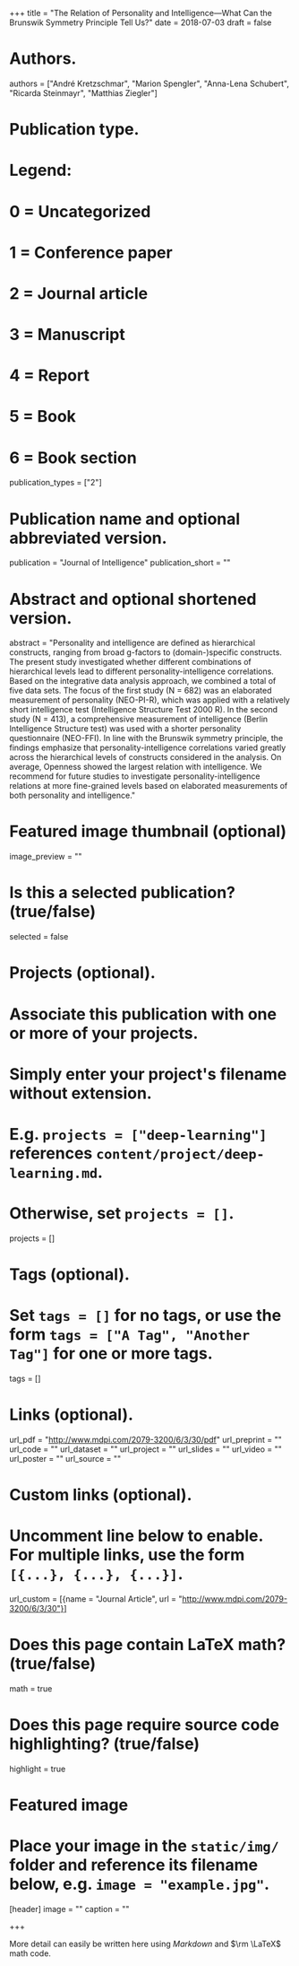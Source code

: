 +++
title = "The Relation of Personality and Intelligence—What Can the Brunswik Symmetry Principle Tell Us?"
date = 2018-07-03
draft = false

# Authors.
authors = ["André Kretzschmar", "Marion Spengler", "Anna-Lena Schubert", "Ricarda Steinmayr", "Matthias Ziegler"]

# Publication type.
# Legend:
# 0 = Uncategorized
# 1 = Conference paper
# 2 = Journal article
# 3 = Manuscript
# 4 = Report
# 5 = Book
# 6 = Book section
publication_types = ["2"]


# Publication name and optional abbreviated version.
publication = "Journal of Intelligence"
publication_short = ""

# Abstract and optional shortened version.
abstract = "Personality and intelligence are defined as hierarchical constructs, ranging from broad g-factors to (domain-)specific constructs. The present study investigated whether different combinations of hierarchical levels lead to different personality-intelligence correlations. Based on the integrative data analysis approach, we combined a total of five data sets. The focus of the first study (N = 682) was an elaborated measurement of personality (NEO-PI-R), which was applied with a relatively short intelligence test (Intelligence Structure Test 2000 R). In the second study (N = 413), a comprehensive measurement of intelligence (Berlin Intelligence Structure test) was used with a shorter personality questionnaire (NEO-FFI). In line with the Brunswik symmetry principle, the findings emphasize that personality-intelligence correlations varied greatly across the hierarchical levels of constructs considered in the analysis. On average, Openness showed the largest relation with intelligence. We recommend for future studies to investigate personality-intelligence relations at more fine-grained levels based on elaborated measurements of both personality and intelligence."

# Featured image thumbnail (optional)
image_preview = ""

# Is this a selected publication? (true/false)
selected = false

# Projects (optional).
#   Associate this publication with one or more of your projects.
#   Simply enter your project's filename without extension.
#   E.g. `projects = ["deep-learning"]` references `content/project/deep-learning.md`.
#   Otherwise, set `projects = []`.
projects = []

# Tags (optional).
#   Set `tags = []` for no tags, or use the form `tags = ["A Tag", "Another Tag"]` for one or more tags.
tags = []

# Links (optional).
url_pdf = "http://www.mdpi.com/2079-3200/6/3/30/pdf"
url_preprint = ""
url_code = ""
url_dataset = ""
url_project = ""
url_slides = ""
url_video = ""
url_poster = ""
url_source = ""

# Custom links (optional).
#   Uncomment line below to enable. For multiple links, use the form `[{...}, {...}, {...}]`.
url_custom = [{name = "Journal Article", url = "http://www.mdpi.com/2079-3200/6/3/30"}]

# Does this page contain LaTeX math? (true/false)
math = true

# Does this page require source code highlighting? (true/false)
highlight = true

# Featured image
# Place your image in the `static/img/` folder and reference its filename below, e.g. `image = "example.jpg"`.
[header]
image = ""
caption = ""

+++

More detail can easily be written here using *Markdown* and $\rm \LaTeX$ math code.
